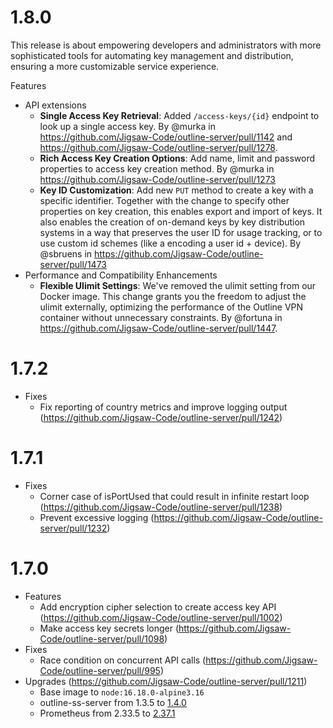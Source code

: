 # 1.8.0
This release is about empowering developers and administrators with more sophisticated tools for automating key management and distribution, ensuring a more customizable service experience.

Features
  - API extensions
    - **Single Access Key Retrieval**: Added `/access-keys/{id}` endpoint to look up a single access key. By @murka in https://github.com/Jigsaw-Code/outline-server/pull/1142 and https://github.com/Jigsaw-Code/outline-server/pull/1278.
    - **Rich Access Key Creation Options**: Add name, limit and password properties to access key creation method. By @murka in https://github.com/Jigsaw-Code/outline-server/pull/1273
    - **Key ID Customization**: Add new `PUT` method to create a key with a specific identifier. Together with the change to specify other properties on key creation, this enables export and import of keys. It also enables the
creation of on-demand keys by key distribution systems in a way that preserves the user ID for usage tracking, or to use custom id schemes (like a encoding a user id + device). By @sbruens in https://github.com/Jigsaw-Code/outline-server/pull/1473
  - Performance and Compatibility Enhancements
    - **Flexible Ulimit Settings**: We've removed the ulimit setting from our Docker image. This change grants you the freedom to adjust the ulimit externally, optimizing the performance of the Outline VPN container without unnecessary constraints.
By @fortuna in https://github.com/Jigsaw-Code/outline-server/pull/1447.


# 1.7.2
- Fixes
  - Fix reporting of country metrics and improve logging output (https://github.com/Jigsaw-Code/outline-server/pull/1242)

# 1.7.1
- Fixes
  - Corner case of isPortUsed that could result in infinite restart loop (https://github.com/Jigsaw-Code/outline-server/pull/1238)
  - Prevent excessive logging (https://github.com/Jigsaw-Code/outline-server/pull/1232)

# 1.7.0

- Features
  - Add encryption cipher selection to create access key API (https://github.com/Jigsaw-Code/outline-server/pull/1002)
  - Make access key secrets longer (https://github.com/Jigsaw-Code/outline-server/pull/1098)
- Fixes
  - Race condition on concurrent API calls (https://github.com/Jigsaw-Code/outline-server/pull/995)
- Upgrades (https://github.com/Jigsaw-Code/outline-server/pull/1211)
  - Base image to `node:16.18.0-alpine3.16`
  - outline-ss-server from 1.3.5 to [1.4.0](https://github.com/Jigsaw-Code/outline-ss-server/releases/tag/v1.4.0)
  - Prometheus from 2.33.5 to [2.37.1](https://github.com/prometheus/prometheus/releases/tag/v2.37.1)
